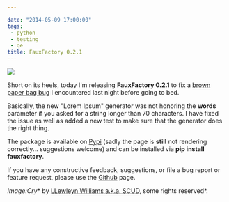 ```yaml
---

date: "2014-05-09 17:00:00"
tags:
 - python
 - testing
 - qe
title: FauxFactory 0.2.1
---
```


![](https://farm4.staticflickr.com/3373/3204502310_f8025dbd75_m.jpg)

Short on its heels, today I\'m releasing **FauxFactory 0.2.1** to fix a
[brown paper bag
bug](http://catb.org/jargon/html/B/brown-paper-bag-bug.html) I
encountered last night before going to bed.

Basically, the new \"Lorem Ipsum\" generator was not honoring the
**words** parameter if you asked for a string longer than 70 characters.
I have fixed the issue as well as added a new test to make sure that the
generator does the right thing.

The package is available on
[Pypi](https://pypi.python.org/pypi/fauxfactory/0.2.0) (sadly the page
is **still** not rendering correctly\... suggestions welcome) and can be
installed via **pip install fauxfactory**.

If you have any constructive feedback, suggestions, or file a bug report
or feature request, please use the
[Github](https://github.com/omaciel/fauxfactory) page.

*Image:Cry*\* by [LLewleyn Williams a.k.a.
SCUD](https://secure.flickr.com/photos/privatenobby/), some rights
reserved\*.
